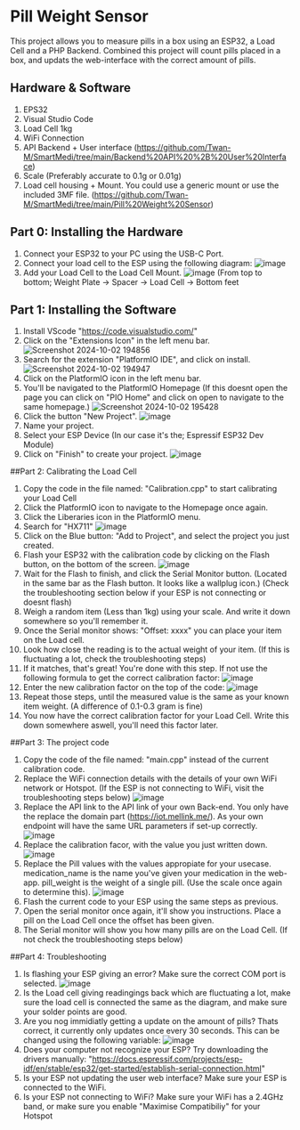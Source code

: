 # Pill Weight Sensor
This project allows you to measure pills in a box using an ESP32, a Load Cell and a PHP Backend. 
Combined this project will count pills placed in a box, and updats the web-interface with the correct amount of pills.

## Hardware & Software
1. EPS32
2. Visual Studio Code
3. Load Cell 1kg
4. WiFi Connection
5. API Backend + User interface (https://github.com/Twan-M/SmartMedi/tree/main/Backend%20API%20%2B%20User%20Interface)
6. Scale (Preferably accurate to 0.1g or 0.01g)
7. Load cell housing + Mount. You could use a generic mount or use the included 3MF file. (https://github.com/Twan-M/SmartMedi/tree/main/Pill%20Weight%20Sensor)

## Part 0: Installing the Hardware
1. Connect your ESP32 to your PC using the USB-C Port.
2. Connect your load cell  to the ESP using the following diagram:
![image](https://github.com/user-attachments/assets/d2c917f5-343f-4880-8149-d2c1c5cf5da9)
3. Add your Load Cell to the Load Cell Mount.
![image](https://github.com/user-attachments/assets/f462be49-6e95-46e3-95ef-217db131338e)
(From top  to bottom; Weight Plate -> Spacer -> Load Cell -> Bottom feet

## Part 1: Installing the Software
1. Install VScode "https://code.visualstudio.com/"
2. Click on the "Extensions Icon" in the left menu bar.
![Screenshot 2024-10-02 194856](https://github.com/user-attachments/assets/cefc23d5-3452-4084-9c74-2dcd56a496dd)
3. Search for the extension "PlatformIO IDE", and click on install. 
![Screenshot 2024-10-02 194947](https://github.com/user-attachments/assets/0219dffb-c65a-4104-aad5-027b6444f16c)
4. Click on the PlatformIO icon in the left menu bar.
5. You'll be navigated to the PlatformIO Homepage (If this doesnt open the page you can click on "PIO Home" and click on open to navigate to the same homepage.)
![Screenshot 2024-10-02 195428](https://github.com/user-attachments/assets/c7b199de-6870-40a6-a328-816ee9326899)
6. Click the button "New Project".
![image](https://github.com/user-attachments/assets/d08b246e-c371-48a9-b77b-9d6330414c0c)
7. Name your project.
8. Select your ESP Device (In our case it's the; Espressif ESP32 Dev Module)
9. Click on "Finish" to create your project.
![image](https://github.com/user-attachments/assets/a5c1d99c-6e9f-4247-a1c0-84bc7efee2db)

##Part 2: Calibrating the Load Cell
1. Copy the code in the file named: "Calibration.cpp" to start calibrating your Load Cell
2. Click the PlatformIO icon to navigate to the Homepage once again.
3. Click the Liberaries icon in the PlatformIO menu.
4. Search for "HX711"
![image](https://github.com/user-attachments/assets/fe92b7a8-ff18-41f1-a03d-dcbebe057261)
5. Click on the Blue button: "Add to Project", and select the project you just created.
6. Flash your ESP32 with the calibration code by clicking on the Flash button, on the bottom of the screen.
![image](https://github.com/user-attachments/assets/9b45c175-6a3d-48b6-93d0-fd3c9a3a49f7)
7. Wait for the Flash to finish, and click the Serial Monitor button. (Located in the same bar as the Flash button. It looks like a wallplug icon.) (Check the troubleshooting section below if your ESP is not connecting or doesnt flash)
8. Weigh a random item (Less than 1kg) using your scale. And write it down somewhere so you'll remember it.
9. Once the Serial monitor shows: "Offset: xxxx" you can place your item on the Load cell.
10. Look how close the reading is to the actual weight of your item. (If this is fluctuating a lot, check the troubleshooting steps)
11. If it matches, that's great! You're done with this step. If not use the following formula to get the correct calibration factor:
![image](https://github.com/user-attachments/assets/90f35e70-b1c7-4b1a-afb3-737e7357af2f)
12. Enter the new calibration factor on the top of the code:
![image](https://github.com/user-attachments/assets/cc0adb93-bf7d-43d6-b9e3-aa67a3af29fd)
13. Repeat those steps, until the measured value is the same as your known item weight. (A difference of 0.1-0.3 gram is fine)
14. You now have the correct calibration factor for your Load Cell. Write this down somewhere aswell, you'll need this factor later.

##Part 3: The project code
1. Copy the code of the file named: "main.cpp" instead of the current calibration code.
2. Replace the WiFi connection details with the details of your own WiFi network or Hotspot. (If the ESP is not connecting to WiFi, visit the troubleshooting steps below)
![image](https://github.com/user-attachments/assets/6a8c379b-4d7e-4ea6-8f2e-5e158b8015d1)
3. Replace the API link to the API link of your own Back-end. You only have the replace the domain part (https://iot.mellink.me/). As your own endpoint will have the same URL parameters if set-up correctly.
![image](https://github.com/user-attachments/assets/dbc6ebaa-2cea-4a44-be23-9542d0b70c17)
4. Replace the calibration facor, with the value you just written down.
![image](https://github.com/user-attachments/assets/33b6c9c5-5d7e-494e-895d-19521979ec2a)
5. Replace the Pill values with the values appropiate for your usecase. medication_name is the name you've given your medication in the web-app. pill_weight is the weight of a single pill. (Use the scale once again to determine this).
![image](https://github.com/user-attachments/assets/821cb3a8-3013-4374-9dc8-292307b84d6a)
6. Flash the current code to your ESP using the same steps as previous.
7. Open the serial monitor once again, it'll show you instructions. Place a pill on the Load Cell once the offset has been given.
8. The Serial monitor will show you how many pills are on the Load Cell. (If not check the troubleshooting steps below)

##Part 4: Troubleshooting
1. Is flashing your ESP giving an error? Make sure the correct COM port is selected.
![image](https://github.com/user-attachments/assets/0a40029c-f7c8-4406-a0b7-55e9b7f08a55)
2. Is the Load cell giving readingings back which are fluctuating a lot, make sure the load cell is connected the same as the diagram, and make sure your solder points are good. 
3. Are you nog immidiatly getting a update on the amount of pills? Thats correct, it currently only updates once every 30 seconds. This can be changed using the following variable:
![image](https://github.com/user-attachments/assets/c72f4d58-b550-4e8d-96d0-505676ffe438)
4. Does your computer not recognize your ESP? Try downloading the drivers manually: "https://docs.espressif.com/projects/esp-idf/en/stable/esp32/get-started/establish-serial-connection.html"
5. Is your ESP not updating the user web interface? Make sure your ESP is connected to the WiFi.
6. Is your ESP not connecting to WiFi? Make sure your WiFi has a 2.4GHz band, or make sure you enable "Maximise Compatibiliy" for your Hotspot




